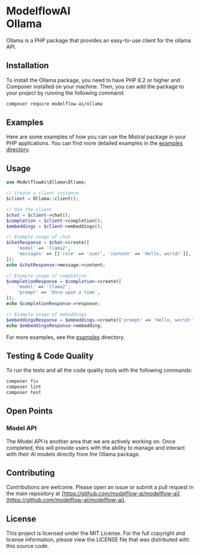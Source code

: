 # ModelflowAI<br/>Ollama

Ollama is a PHP package that provides an easy-to-use client for the ollama API.

## Installation

To install the Ollama package, you need to have PHP 8.2 or higher and Composer installed on your machine. Then, you can
add the package to your project by running the following command:

```bash
composer require modelflow-ai/ollama
```

## Examples

Here are some examples of how you can use the Mistral package in your PHP applications. You can find more detailed
examples in the [examples directory](examples).

## Usage

```php
use ModelflowAi\Ollama\Ollama;

// Create a client instance
$client = Ollama::client();

// Use the client
$chat = $client->chat();
$completion = $client->completion();
$embeddings = $client->embeddings();

// Example usage of chat
$chatResponse = $chat->create([
    'model' => 'llama2',
    'messages' => [['role' => 'user', 'content' => 'Hello, world!']],
]);
echo $chatResponse->message->content;

// Example usage of completion
$completionResponse = $completion->create([
    'model' => 'llama2',
    'prompt' => 'Once upon a time',
]);
echo $completionResponse->response;

// Example usage of embeddings
$embeddingsResponse = $embeddings->create(['prompt' => 'Hello, world!']);
echo $embeddingsResponse->embedding;
```

For more examples, see the [examples](examples) directory.

## Testing & Code Quality

To run the tests and all the code quality tools with the following commands:

```bash
composer fix
composer lint
composer test
```

## Open Points

### Model API

The Model API is another area that we are actively working on. Once completed, this will provide users with the ability
to manage and interact with their AI models directly from the Ollama package.

## Contributing

Contributions are welcome. Please open an issue or submit a pull request in the main repository
at [https://github.com/modelflow-ai/modelflow-ai](https://github.com/modelflow-ai/modelflow-ai).

## License

This project is licensed under the MIT License. For the full copyright and license information, please view the LICENSE
file that was distributed with this source code.
